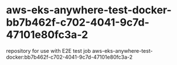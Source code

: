 # aws-eks-anywhere-test-docker-bb7b462f-c702-4041-9c7d-47101e80fc3a-2
repository for use with E2E test job aws-eks-anywhere-test-docker:bb7b462f-c702-4041-9c7d-47101e80fc3a-2
